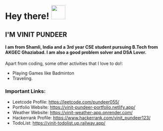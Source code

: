 # Hey there! <img src="https://raw.githubusercontent.com/igorkowalczyk/igorkowalczyk/master/src/images/wave.gif" width="45px">
## I'M VINIT PUNDEER
####  I am from Shamli, India and a 3rd year CSE student pursuing B.Tech from AKGEC Ghaziabad. I am also a good problem solver and DSA Lover.
Apart from coding, some other activities that I love to do!:
 - Playing Games like Badminton
 - Traveling. 

### Important Links:
   - Leetcode Profile: https://leetcode.com/pundeer055/
   - Portfolio Website: https://vinit-pundeer-portfolio.netlify.app/
   - Weather Website: https://vinit-weather-app.onrender.com/
   - Hackerrank Profile: https://www.hackerrank.com/vinit_pundeer123/
   - TodoList: https://vinit-todolist.up.railway.app/


